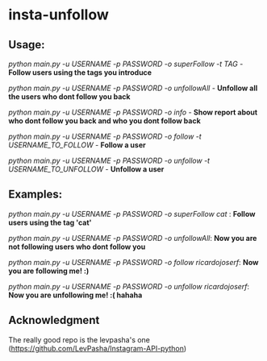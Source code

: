 # insta-unfollow

## Usage: 

*python main.py -u USERNAME -p PASSWORD -o superFollow -t TAG* - **Follow users using the tags you introduce**

*python main.py -u USERNAME -p PASSWORD -o unfollowAll* - **Unfollow all the users who dont follow you back**

*python main.py -u USERNAME -p PASSWORD -o info* - **Show report about who dont follow you back and who you dont follow back**

*python main.py -u USERNAME -p PASSWORD -o follow -t USERNAME_TO_FOLLOW* - **Follow a user**

*python main.py -u USERNAME -p PASSWORD -o unfollow -t USERNAME_TO_UNFOLLOW* - **Unfollow a user**


## Examples:

*python main.py -u USERNAME -p PASSWORD -o superFollow cat* : **Follow users using the tag 'cat'** 

*python main.py -u USERNAME -p PASSWORD -o unfollowAll*: **Now you are not following users who dont follow you**

*python main.py -u USERNAME -p PASSWORD -o follow ricardojoserf*: **Now you are following me! :)**

*python main.py -u USERNAME -p PASSWORD -o unfollow ricardojoserf*: **Now you are unfollowing me! :( hahaha**


## Acknowledgment

The really good repo is the levpasha's one (https://github.com/LevPasha/Instagram-API-python) 
